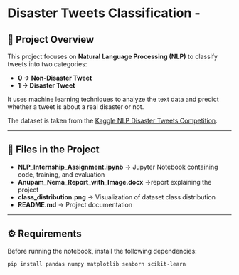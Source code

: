 # Disaster Tweets Classification - 

## 📌 Project Overview
This project focuses on **Natural Language Processing (NLP)** to classify tweets into two categories:
- **0 → Non-Disaster Tweet**
- **1 → Disaster Tweet**

It uses machine learning techniques to analyze the text data and predict whether a tweet is about a real disaster or not.

The dataset is taken from the [Kaggle NLP Disaster Tweets Competition](https://www.kaggle.com/c/nlp-getting-started/data).

---

## 📂 Files in the Project
- **NLP_Internship_Assignment.ipynb** → Jupyter Notebook containing code, training, and evaluation  
- **Anupam_Nema_Report_with_Image.docx** →report explaining the project  
- **class_distribution.png** → Visualization of dataset class distribution  
- **README.md** → Project documentation  

---

## ⚙️ Requirements
Before running the notebook, install the following dependencies:

```bash
pip install pandas numpy matplotlib seaborn scikit-learn

